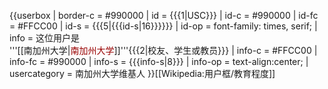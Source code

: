 {{userbox
| border-c = #990000
| id       = {{{1|USC}}}
| id-c     = #990000
| id-fc    = #FFCC00
| id-s     = {{{5|{{{id-s|16}}}}}}
| id-op    = font-family: times, serif;
| info     = 这位用户是<br>'''[[南加州大学|<span style="color:#990000;">南加州大学</span>]]'''{{{2|校友、学生或教员}}}
| info-c   = #FFCC00
| info-fc  = #990000
| info-s   = {{{info-s|8}}}
| info-op  = text-align:center;
| usercategory  = 南加州大学维基人
}}<noinclude>[[Wikipedia:用户框/教育程度]]</noinclude>